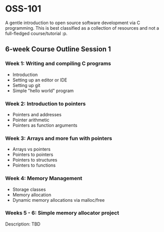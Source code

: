 # OSS-101
A gentle introduction to open source software development via C programming. This is best classified as a collection of resources and not a full-fledged course/tutorial :p.

## 6-week Course Outline Session 1
### Week 1: Writing and compiling C programs
* Introduction
* Setting up an editor or IDE
* Setting up git
* Simple "hello world" program

### Week 2: Introduction to pointers
* Pointers and addresses
* Pointer arithmetic
* Pointers as function arguments

### Week 3: Arrays and more fun with pointers
* Arrays vs pointers
* Pointers to pointers
* Pointers to structures
* Pointers to functions

### Week 4: Memory Management
* Storage classes
* Memory allocation
* Dynamic memory allocations via malloc/free

### Weeks 5 - 6: Simple memory allocator project
Description: TBD
